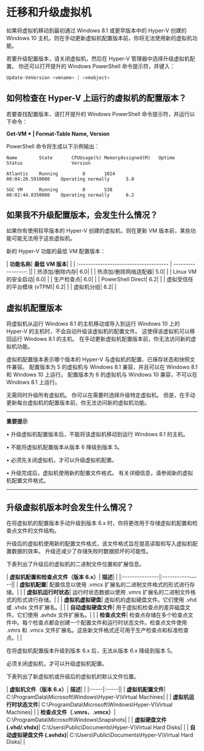 # 迁移和升级虚拟机

如果将虚拟机移动到最初通过 Windows 8.1 或更早版本中的 Hyper-V 创建的 Windows 10 主机，则在手动更新虚拟机配置版本前，你将无法使用新的虚拟机功能。

若要升级配置版本，请关闭虚拟机，然后在 Hyper-V 管理器中选择升级虚拟机配置。 你还可以打开提升的 Windows PowerShell 命令提示符，并键入：

 ```PowerShell
Update-VmVersion <vmname> | <vmobject>
 ```

## 如何检查在 Hyper-V 上运行的虚拟机的配置版本？

若要查找配置版本，请打开提升的 Windows PowerShell 命令提示符，并运行以下命令：

**Get-VM * | Format-Table Name, Version**

PowerShell 命令将生成以下示例输出：

```
Name        State       CPUUsage(%) MemoryAssigned(M)   Uptime              Status                  Version

Atlantis    Running         0       1024                00:04:20.5910000    Operating normally      5.0

SGC VM      Running         0       538                 00:02:44.8350000    Operating normally      6.2
```


## 如果我不升级配置版本，会发生什么情况？

如果你有使用较早版本的 Hyper-V 创建的虚拟机，则在更新 VM 版本前，某些功能可能无法用于这些虚拟机。

新的 Hyper-V 功能的最低 VM 配置版本：

| **功能名称**| **最低 VM 版本**| |
| :------------------------------------- | -----------------: ||
| 热添加/删除内存| 6.0| |
| 热添加/删除网络适配器| 5.0| |
| Linux VM 的安全启动| 6.0| |
| 生产检查点| 6.0| |
| PowerShell Direct| 6.2| |
| 虚拟受信任的平台模块 (vTPM)| 6.2| |
| 虚拟机分组| 6.2| |



## 虚拟机配置版本

将虚拟机从运行 Windows 8.1 的主机移动或导入到运行 Windows 10 上的 Hyper-V 的主机时，不会自动升级该虚拟机的配置文件。 这使得该虚拟机可以移回运行 Windows 8.1 的主机。 在手动更新虚拟机配置版本前，你无法访问新的虚拟机功能。

虚拟机配置版本表示哪个版本的 Hyper-V 与虚拟机的配置、已保存状态和快照文件兼容。 配置版本为 5 的虚拟机与 Windows 8.1 兼容，并且可以在 Windows 8.1 和 Windows 10 上运行。 配置版本为 6 的虚拟机与 Windows 10 兼容，不可以在 Windows 8.1 上运行。

无需同时升级所有虚拟机。 你可以在需要时选择升级特定虚拟机。 但是，在手动更新每台虚拟机的配置版本前，你无法访问新的虚拟机功能。


----------------

**重要提示**

• 升级虚拟机配置版本后，不能将该虚拟机移动到运行 Windows 8.1 的主机。

• 不能将虚拟机配置版本从版本 6 降级到版本 5。

• 必须先关闭虚拟机，才可以升级虚拟机配置。

• 升级完成后，虚拟机使用新的配置文件格式。 有关详细信息，请参阅新的虚拟机配置文件格式。

--------






## 升级虚拟机版本时会发生什么情况？

在将虚拟机的配置版本手动升级到版本 6.x 时，你将更改用于存储虚拟机配置和检查点文件的文件结构。

升级后的虚拟机使用新的配置文件格式，该文件格式旨在提高读取和写入虚拟机配置数据的效率。 升级还减少了存储失败时数据损坏的可能性。

下表列出了升级后的虚拟机的二进制文件位置和扩展信息。

| **虚拟机配置和检查点文件（版本 6.x）**| **描述**| |
|:---------------|:----------------||
| **虚拟机配置**| 配置信息以使用 .vmcx 扩展名的二进制文件格式的形式进行存储。| |
| **虚拟机运行时状态**| 运行时状态数据以使用 .vmrs 扩展名的二进制文件格式的形式进行存储。| |
| **虚拟机虚拟硬盘**| 虚拟机的虚拟硬盘文件。它们使用 .vhd 或 .vhdx 文件扩展名。| |
| **自动虚拟硬盘文件**| 用于虚拟机检查点的差异磁盘文件。它们使用 .avhdx 文件扩展名。| |
| **检查点文件**| 检查点存储在多个检查点文件中。每个检查点都会创建一个配置文件和运行时状态文件。检查点文件使用 .vmrs 和 .vmcx 文件扩展名。这些新文件格式还可用于生产检查点和标准检查点。| |

在将虚拟机配置版本升级到版本 6.x 后，无法从版本 6.x 降级到版本 5。

必须关闭虚拟机，才可以升级虚拟机配置。

下表列出了新虚拟机或升级后的虚拟机的默认文件位置。

| **虚拟机文件（版本 6.x）**| **描述**| |
|:-----|:-----||
| **虚拟机配置文件**| C:\ProgramData\Microsoft\Windows\Hyper-V\Virtual Machines| |
| **虚拟机运行时状态文件**| C:\ProgramData\Microsoft\Windows\Hyper-V\Virtual Machines| |
| **检查点文件（.vmrs、.vmcx）**| C:\ProgramData\Microsoft\Windows\Snapshots| |
| **虚拟硬盘文件 (.vhd/.vhdx)**| C:\Users\Public\Documents\Hyper-V\Virtual Hard Disks| |
| **自动虚拟硬盘文件 (.avhdx)**| C:\Users\Public\Documents\Hyper-V\Virtual Hard Disks| |








<!--HONumber=Dec15_HO1-->
